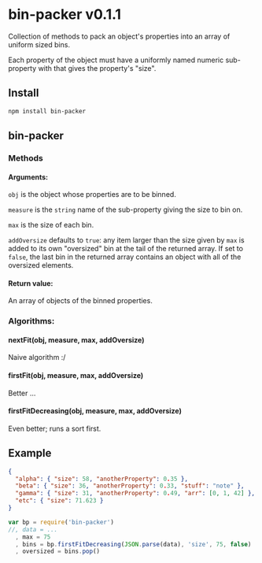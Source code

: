 # bin-packer v0.1.1

Collection of methods to pack an object's properties into an array of uniform sized bins.

Each property of the object must have a uniformly named numeric sub-property with that gives the property's "size".

## Install

```bash
npm install bin-packer
```

## bin-packer

### Methods

#### Arguments:
`obj` is the object whose properties are to be binned.

`measure` is the `string` name of the sub-property giving the size to bin on.

`max` is the size of each bin.

`addOversize` defaults to `true`: any item larger than the size given by `max` is added to its own "oversized" bin at the tail of the returned array. If set to `false`, the last bin in the returned array contains an object with all of the oversized elements.

#### Return value:
An array of objects of the binned properties.

### Algorithms:

#### nextFit(obj, measure, max, addOversize)

Naive algorithm :/

#### firstFit(obj, measure, max, addOversize)

Better ...

#### firstFitDecreasing(obj, measure, max, addOversize)

Even better; runs a sort first.


## Example

```json
{
  "alpha": { "size": 58, "anotherProperty": 0.35 },
  "beta": { "size": 36, "anotherProperty": 0.33, "stuff": "note" },
  "gamma": { "size": 31, "anotherProperty": 0.49, "arr": [0, 1, 42] },
  "etc": { "size": 71.623 }
}
```

```js
var bp = require('bin-packer')
//, data = ...
  , max = 75
  , bins = bp.firstFitDecreasing(JSON.parse(data), 'size', 75, false)
  , oversized = bins.pop()
```
